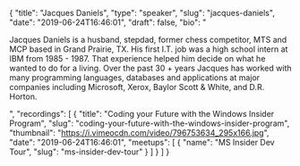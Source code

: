 {
  "title": "Jacques Daniels",
  "type": "speaker",
  "slug": "jacques-daniels",
  "date": "2019-06-24T16:46:01",
  "draft": false,
  "bio": "<p>Jacques Daniels is a husband, stepdad, former chess competitor, MTS and MCP based in Grand Prairie, TX. His first I.T. job was a high school intern at IBM from 1985 - 1987. That experience helped him decide on what he wanted to do for a living. Over the past 30 + years Jacques has worked with many programming languages, databases and applications at major companies including Microsoft, Xerox, Baylor Scott & White, and D.R. Horton.</p>",
  "recordings": [
    {
      "title": "Coding your Future with the Windows Insider Program",
      "slug": "coding-your-future-with-the-windows-insider-program",
      "thumbnail": "https://i.vimeocdn.com/video/796753634_295x166.jpg",
      "date": "2019-06-24T16:46:01",
      "meetups": [
        {
          "name": "MS Insider Dev Tour",
          "slug": "ms-insider-dev-tour"
        }
      ]
    }
  ]
}